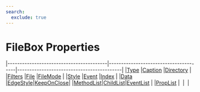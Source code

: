 ```yaml
---
search:
  exclude: true
---
```


<h1 class="heading"><span class="name">FileBox Properties</span></h1>

|-----------------------------------------|---------------------------------------|-------------------------------------------|
|[Type](../properties/type.md)            |[Caption](../properties/caption.md)    |[Directory](../properties/directory.md)    |
|[Filters](../properties/filters.md)      |[File](../properties/file.md)          |[FileMode](../properties/filemode.md)      |
|[Style](../properties/style.md)          |[Event](../properties/event.md)        |[Index](../properties/index-property.md)            |
|[Data](../properties/data.md)            |[EdgeStyle](../properties/edgestyle.md)|[KeepOnClose](../properties/keeponclose.md)|
|[MethodList](../properties/methodlist.md)|[ChildList](../properties/childlist.md)|[EventList](../properties/eventlist.md)    |
|[PropList](../properties/proplist.md)    |&nbsp;                                 |&nbsp;                                     |
